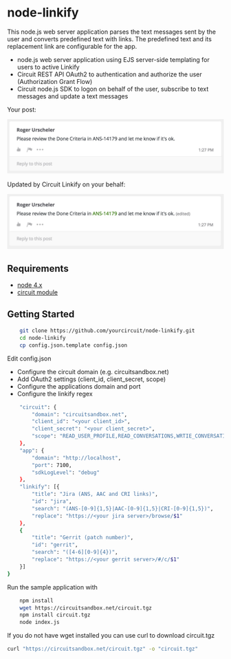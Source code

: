 # node-linkify

This node.js web server application parses the text messages sent by the user and converts predefined text with links. The predefined text and its replacement link are configurable for the app.

* node.js web server application using EJS server-side templating for users to active Linkify
* Circuit REST API OAuth2 to authentication and authorize the user (Authorization Grant Flow)
* Circuit node.js SDK to logon on behalf of the user, subscribe to text messages and update a text messages

Your post:

<img src="public/before.jpg" width="600px">

Updated by Circuit Linkify on your behalf:

<img src="public/after.jpg" width="600px">


## Requirements
* [node 4.x](http://nodejs.org/download/)
* [circuit module](https://circuitsandbox.net/sdk/)

## Getting Started

```bash
    git clone https://github.com/yourcircuit/node-linkify.git
    cd node-linkify
    cp config.json.template config.json
```

Edit config.json
* Configure the circuit domain (e.g. circuitsandbox.net)
* Add OAuth2 settings (client_id, client_secret, scope)
* Configure the applications domain and port
* Configure the linkify regex

```bash
    "circuit": {
        "domain": "circuitsandbox.net",
        "client_id": "<your client_id>",
        "client_secret": "<your client_secret>",
        "scope": "READ_USER_PROFILE,READ_CONVERSATIONS,WRTIE_CONVERSATIONS"
    },
    "app": {
        "domain": "http://localhost",
        "port": 7100,
        "sdkLogLevel": "debug"
    },
    "linkify": [{
        "title": "Jira (ANS, AAC and CRI links)",
        "id": "jira",
        "search": "(ANS-[0-9]{1,5}|AAC-[0-9]{1,5}|CRI-[0-9]{1,5})",
        "replace": "https://<your jira server>/browse/$1"
    },
    {
        "title": "Gerrit (patch number)",
        "id": "gerrit",
        "search": "([4-6][0-9]{4})",
        "replace": "https://<your gerrit server>/#/c/$1"
    }]
}
``` 
 
Run the sample application with 
 
```bash
    npm install
    wget https://circuitsandbox.net/circuit.tgz
    npm install circuit.tgz
    node index.js
``` 

 If you do not have wget installed you can use curl to download circuit.tgz
```bash
curl "https://circuitsandbox.net/circuit.tgz" -o "circuit.tgz"
``` 


